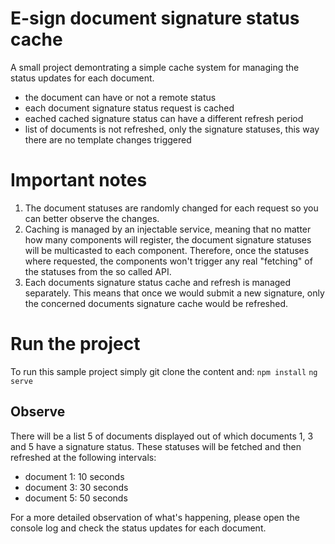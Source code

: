 # E-sign document signature status cache

A small project demontrating a simple cache system for managing the status updates for each document.
- the document can have or not a remote status
- each document signature status request is cached
- eached cached signature status can have a different refresh period
- list of documents is not refreshed, only the signature statuses, this way there are no template changes triggered

# Important notes
1. The document statuses are randomly changed for each request so you can better observe the changes.
2. Caching is managed by an injectable service, meaning that no matter how many components will register, the document signature statuses will be multicasted to each component. Therefore, once the statuses where requested, the components won't trigger any real "fetching" of the statuses from the so called API.
3. Each documents signature status cache and refresh is managed separately. This means that once we would submit a new signature, only the concerned documents signature cache would be refreshed.

# Run the project

To run this sample project simply git clone the content and:
`npm install`
`ng serve`

## Observe

There will be a list 5 of documents displayed out of which documents 1, 3 and 5 have a signature status. These statuses will be fetched and then refreshed at the following intervals: 
- document 1: 10 seconds
- document 3: 30 seconds
- document 5: 50 seconds

For a more detailed observation of what's happening, please open the console log and check the status updates for each document.
